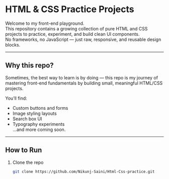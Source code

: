 # HTML & CSS Practice Projects

Welcome to my front-end playground.  
This repository contains a growing collection of pure HTML and CSS projects to practice, experiment, and build clean UI components.  
No frameworks, no JavaScript — just raw, responsive, and reusable design blocks.

---

## Why this repo?

Sometimes, the best way to learn is by doing — this repo is my journey of mastering front-end fundamentals by building small, meaningful HTML/CSS projects.

You’ll find:
- Custom buttons and forms  
- Image styling layouts  
- Search box UI  
- Typography experiments  
…and more coming soon.

---

## How to Run

1. Clone the repo
   ```bash
   git clone https://github.com/Nikunj-Saini/Html-Css-practice.git
